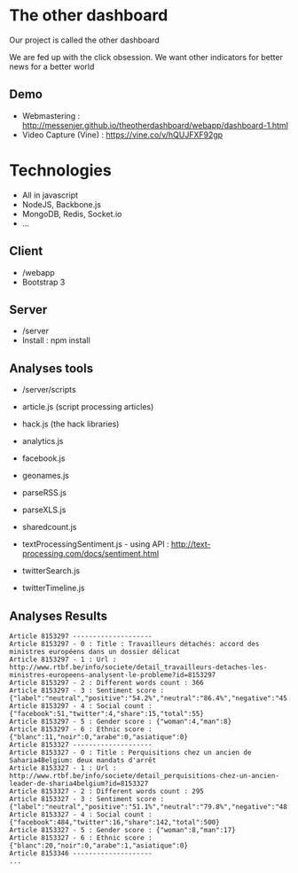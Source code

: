 # The other dashboard

Our project is called the other dashboard

We are fed up with the click obsession. We want other indicators for better news for a better world

## Demo

* Webmastering : http://messenjer.github.io/theotherdashboard/webapp/dashboard-1.html 
* Video Capture (Vine) : https://vine.co/v/hQUJFXF92gp 

# Technologies

* All in javascript
* NodeJS, Backbone.js
* MongoDB, Redis, Socket.io
* ...

## Client

* /webapp
* Bootstrap 3

## Server

* /server
* Install : npm install

## Analyses tools

* /server/scripts

* article.js (script processing articles)
* hack.js (the hack libraries)

* analytics.js
* facebook.js
* geonames.js
* parseRSS.js
* parseXLS.js
* sharedcount.js
* textProcessingSentiment.js - using API : http://text-processing.com/docs/sentiment.html
* twitterSearch.js
* twitterTimeline.js

## Analyses Results

```
Article 8153297 --------------------
Article 8153297 - 0 : Title : Travailleurs détachés: accord des ministres européens dans un dossier délicat
Article 8153297 - 1 : Url : http://www.rtbf.be/info/societe/detail_travailleurs-detaches-les-ministres-europeens-analysent-le-probleme?id=8153297
Article 8153297 - 2 : Different words count : 366
Article 8153297 - 3 : Sentiment score : {"label":"neutral","positive":"54.2%","neutral":"86.4%","negative":"45.8%"}
Article 8153297 - 4 : Social count : {"facebook":51,"twitter":4,"share":15,"total":55}
Article 8153297 - 5 : Gender score : {"woman":4,"man":8}
Article 8153297 - 6 : Ethnic score : {"blanc":11,"noir":0,"arabe":0,"asiatique":0}
Article 8153327 --------------------
Article 8153327 - 0 : Title : Perquisitions chez un ancien de Saharia4Belgium: deux mandats d'arrêt
Article 8153327 - 1 : Url : http://www.rtbf.be/info/societe/detail_perquisitions-chez-un-ancien-leader-de-sharia4belgium?id=8153327
Article 8153327 - 2 : Different words count : 295
Article 8153327 - 3 : Sentiment score : {"label":"neutral","positive":"51.1%","neutral":"79.8%","negative":"48.9%"}
Article 8153327 - 4 : Social count : {"facebook":484,"twitter":16,"share":142,"total":500}
Article 8153327 - 5 : Gender score : {"woman":8,"man":17}
Article 8153327 - 6 : Ethnic score : {"blanc":20,"noir":0,"arabe":1,"asiatique":0}
Article 8153346 --------------------
...
```
